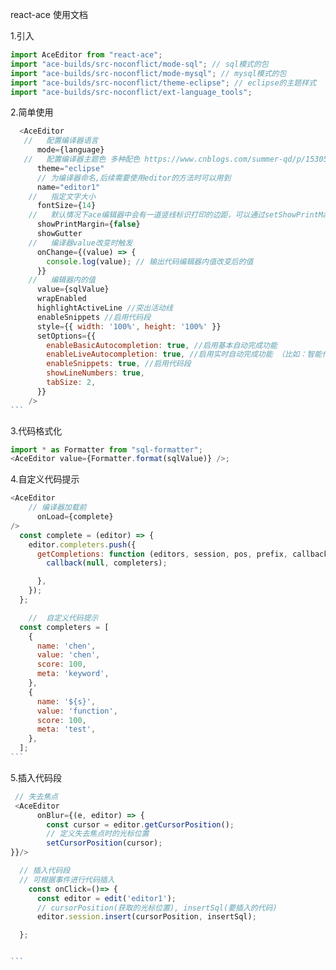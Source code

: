 react-ace 使用文档

1.引入

```javascript {.line-numbers}
import AceEditor from "react-ace";
import "ace-builds/src-noconflict/mode-sql"; // sql模式的包
import "ace-builds/src-noconflict/mode-mysql"; // mysql模式的包
import "ace-builds/src-noconflict/theme-eclipse"; // eclipse的主题样式
import "ace-builds/src-noconflict/ext-language_tools";
```

2.简单使用

````javascript {.line-numbers}
  <AceEditor
   //   配置编译器语言
      mode={language}
   //   配置编译器主题色 多种配色 https://www.cnblogs.com/summer-qd/p/15305746.html
      theme="eclipse"
      // 为编译器命名,后续需要使用editor的方法时可以用到
      name="editor1"
    //   指定文字大小
      fontSize={14}
    //   默认情况下ace编辑器中会有一道竖线标识打印的边距，可以通过setShowPrintMargin来控制其是否显示
      showPrintMargin={false}
      showGutter
    //   编译器value改变时触发
      onChange={(value) => {
        console.log(value); // 输出代码编辑器内值改变后的值
      }}
    //   编辑器内的值
      value={sqlValue}
      wrapEnabled
      highlightActiveLine //突出活动线
      enableSnippets //启用代码段
      style={{ width: '100%', height: '100%' }}
      setOptions={{
        enableBasicAutocompletion: true, //启用基本自动完成功能
        enableLiveAutocompletion: true, //启用实时自动完成功能 （比如：智能代码提示）
        enableSnippets: true, //启用代码段
        showLineNumbers: true,
        tabSize: 2,
      }}
    />
```
````

3.代码格式化

<!-- sql格式化 -->

```javascript {.line-numbers}
import * as Formatter from "sql-formatter";
<AceEditor value={Formatter.format(sqlValue)} />;
```

4.自定义代码提示

````javascript {.line-numbers}
<AceEditor
    // 编译器加载前
      onLoad={complete}
/>
  const complete = (editor) => {
    editor.completers.push({
      getCompletions: function (editors, session, pos, prefix, callback) {
        callback(null, completers);

      },
    });
  };

    //  自定义代码提示
  const completers = [
    {
      name: 'chen',
      value: 'chen',
      score: 100,
      meta: 'keyword',
    },
    {
      name: '${s}',
      value: 'function',
      score: 100,
      meta: 'test',
    },
  ];
```
````

5.插入代码段

````javascript {.line-numbers}
 // 失去焦点
 <AceEditor
      onBlur={(e, editor) => {
        const cursor = editor.getCursorPosition();
        // 定义失去焦点时的光标位置
        setCursorPosition(cursor);
}}/>

  // 插入代码段
  // 可根据事件进行代码插入
    const onClick=()=> {
      const editor = edit('editor1');
      // cursorPosition(获取的光标位置), insertSql(要插入的代码)
      editor.session.insert(cursorPosition, insertSql);

  };


```
````
